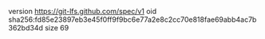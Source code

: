 version https://git-lfs.github.com/spec/v1
oid sha256:fd85e23897eb3e45f0ff9f9bc6e77a2e8c2cc70e818fae69abb4ac7b362bd34d
size 69
